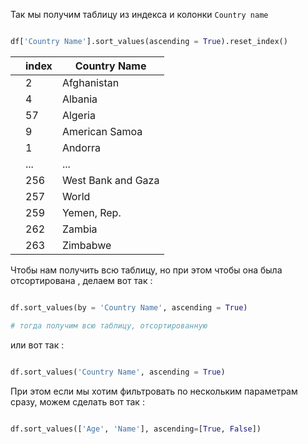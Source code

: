 
Так мы получим таблицу из индекса и колонки `Country name` 

```python

df['Country Name'].sort_values(ascending = True).reset_index()


```

|     | index | Country Name       |
| --- | ----- | ------------------ |
|     | 2     | Afghanistan        |
|     | 4     | Albania            |
|     | 57    | Algeria            |
|     | 9     | American Samoa     |
|     | 1     | Andorra            |
|     | ...   | ...                |
|     | 256   | West Bank and Gaza |
|     | 257   | World              |
|     | 259   | Yemen, Rep.        |
|     | 262   | Zambia             |
|     | 263   | Zimbabwe           |


Чтобы нам получить всю таблицу, но при этом чтобы она была отсортирована , делаем вот так : 


```python 

df.sort_values(by = 'Country Name', ascending = True)

# тогда получим всю таблицу, отсортированную

```


или вот так : 

```python

df.sort_values('Country Name', ascending = True)

```


При этом если мы хотим фильтровать по нескольким параметрам сразу, можем сделать вот так : 

```python

df.sort_values(['Age', 'Name'], ascending=[True, False])

```

